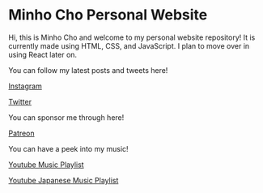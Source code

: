 # Minho Cho Personal Website

Hi, this is Minho Cho and welcome to my personal website repository! It is currently made using HTML, CSS, and JavaScript.
I plan to move over in using React later on.

You can follow my latest posts and tweets here!

[Instagram](https://www.instagram.com/minhocho.travel/)

[Twitter](https://twitter.com/MinhoCho)

You can sponsor me through here!

[Patreon](https://www.patreon.com/creator-home)

You can have a peek into my music!

[Youtube Music Playlist](https://www.youtube.com/playlist?list=PLLmrpovc64SNGt_YfevHTeLZTmkDhAI2G)

[Youtube Japanese Music Playlist](https://www.youtube.com/playlist?list=PLLmrpovc64SMlLvDsYVxBjW7GkJmPc-RV)

